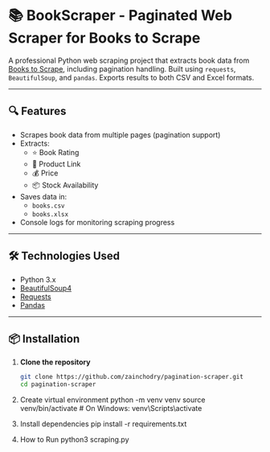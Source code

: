 # 📚 BookScraper - Paginated Web Scraper for Books to Scrape

A professional Python web scraping project that extracts book data from [Books to Scrape](http://books.toscrape.com), including pagination handling. Built using `requests`, `BeautifulSoup`, and `pandas`. Exports results to both CSV and Excel formats.

---

## 🔍 Features

- Scrapes book data from multiple pages (pagination support)
- Extracts:
  - ⭐ Book Rating
  - 🔗 Product Link
  - 💰 Price
  - 📦 Stock Availability
- Saves data in:
  - `books.csv`
  - `books.xlsx`
- Console logs for monitoring scraping progress

---

## 🛠️ Technologies Used

- Python 3.x
- [BeautifulSoup4](https://pypi.org/project/beautifulsoup4/)
- [Requests](https://pypi.org/project/requests/)
- [Pandas](https://pypi.org/project/pandas/)

---

## 📦 Installation

1. **Clone the repository**
   ```bash
   git clone https://github.com/zainchodry/pagination-scraper.git
   cd pagination-scraper


2. Create virtual environment
python -m venv venv
source venv/bin/activate  # On Windows: venv\Scripts\activate


3. Install dependencies
pip install -r requirements.txt


4. How to Run
python3 scraping.py
